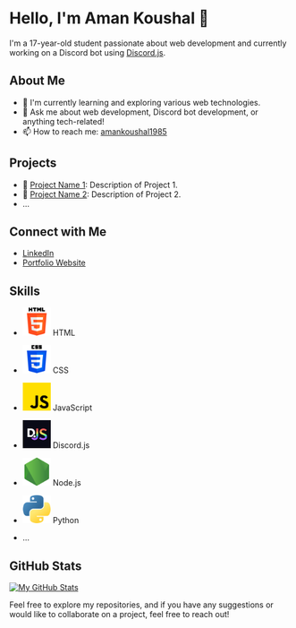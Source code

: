 # Hello, I'm Aman Koushal 👋

I'm a 17-year-old student passionate about web development and currently working on a Discord bot using [Discord.js](https://discord.js.org/).

## About Me

- 🌱 I'm currently learning and exploring various web technologies.
- 💬 Ask me about web development, Discord bot development, or anything tech-related!
- 📫 How to reach me: [amankoushal1985](mailto:amankoushal1985@gmail.com)

## Projects

- 🔧 [Project Name 1](link-to-repo): Description of Project 1.
- 🔧 [Project Name 2](link-to-repo): Description of Project 2.
- ...

## Connect with Me

- [LinkedIn](https://www.linkedin.com/in/yourlinkedinprofile)
- [Portfolio Website](http://amankoushal.epizy.com/?i=2)

## Skills

- <img src="/Images/html-5.png" alt="HTML" width="50" height="50"> HTML
- <img src="/Images/css-3.png" alt="CSS" width="50" height="50"> CSS
- <img src="/Images/js.png" alt="JavaScript" width="50" height="50"> JavaScript
- <img src="/Images/discordjs.png" alt="Discord.js" width="50" height="50"> Discord.js
- <img src="/Images/node-js.png" alt="Node.js" width="50" height="50"> Node.js
- <img src="/Images/python.png" alt="Python" width="50" height="50"> Python

- ...

## GitHub Stats

[![My GitHub Stats](https://github-readme-stats.vercel.app/api?username=ItzAmanKoushal&show_icons=true&count_private=true&theme=dark)](https://github.com/yourusername)

Feel free to explore my repositories, and if you have any suggestions or would like to collaborate on a project, feel free to reach out!

